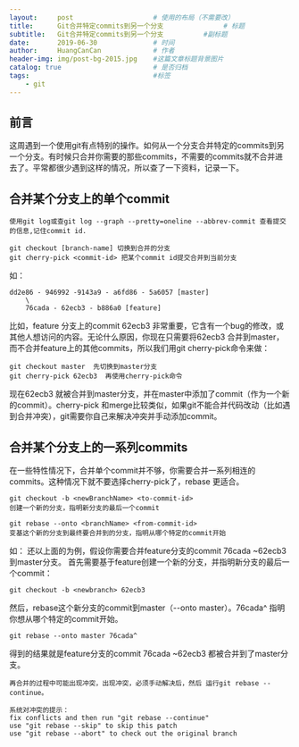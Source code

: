 ```yaml
---
layout:     post                    # 使用的布局（不需要改）
title:      Git合并特定commits到另一个分支               # 标题 
subtitle:   Git合并特定commits到另一个分支          #副标题
date:       2019-06-30              # 时间
author:     HuangCanCan             # 作者
header-img: img/post-bg-2015.jpg    #这篇文章标题背景图片
catalog: true                       # 是否归档
tags:                               #标签
    - git
---
```


## 前言

这周遇到一个使用git有点特别的操作。如何从一个分支合并特定的commits到另一个分支。有时候只合并你需要的那些commits，不需要的commits就不合并进去了。平常都很少遇到这样的情况，所以查了一下资料，记录一下。

## 合并某个分支上的单个commit

    使用git log或查git log --graph --pretty=oneline --abbrev-commit 查看提交的信息,记住commit id.

    git checkout [branch-name] 切换到合并的分支
    git cherry-pick <commit-id> 把某个commit id提交合并到当前分支

如：

    dd2e86 - 946992 -9143a9 - a6fd86 - 5a6057 [master]
        \
        76cada - 62ecb3 - b886a0 [feature]

比如，feature 分支上的commit 62ecb3 非常重要，它含有一个bug的修改，或其他人想访问的内容。无论什么原因，你现在只需要将62ecb3 合并到master，而不合并feature上的其他commits，所以我们用git cherry-pick命令来做：

    git checkout master  先切换到master分支
    git cherry-pick 62ecb3  再使用cherry-pick命令

现在62ecb3 就被合并到master分支，并在master中添加了commit（作为一个新的commit）。cherry-pick 和merge比较类似，如果git不能合并代码改动（比如遇到合并冲突），git需要你自己来解决冲突并手动添加commit。

## 合并某个分支上的一系列commits

在一些特性情况下，合并单个commit并不够，你需要合并一系列相连的commits。这种情况下就不要选择cherry-pick了，rebase 更适合。

    git checkout -b <newBranchName> <to-commit-id>
    创建一个新的分支，指明新分支的最后一个commit

    git rebase --onto <branchName> <from-commit-id>
    变基这个新的分支到最终要合并到的分支，指明从哪个特定的commit开始

如：
还以上面的为例，假设你需要合并feature分支的commit 76cada ~62ecb3 到master分支。
首先需要基于feature创建一个新的分支，并指明新分支的最后一个commit：

    git checkout -b <newbranch> 62ecb3

然后，rebase这个新分支的commit到master（--onto master）。76cada^ 指明你想从哪个特定的commit开始。

    git rebase --onto master 76cada^

得到的结果就是feature分支的commit 76cada ~62ecb3 都被合并到了master分支。

`再合并的过程中可能出现冲突，出现冲突，必须手动解决后，然后
运行git rebase --continue。`

    系统对冲突的提示：
    fix conflicts and then run "git rebase --continue"
    use "git rebase --skip" to skip this patch
    use "git rebase --abort" to check out the original branch
